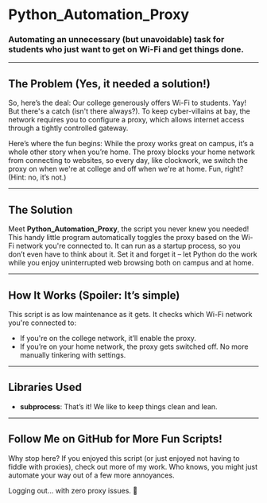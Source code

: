 # Python_Automation_Proxy

### Automating an unnecessary (but unavoidable) task for students who just want to get on Wi-Fi and get things done.

---

## The Problem (Yes, it needed a solution!)

So, here’s the deal: Our college generously offers Wi-Fi to students. Yay! But there's a catch (isn't there always?). To keep cyber-villains at bay, the network requires you to configure a proxy, which allows internet access through a tightly controlled gateway.

Here’s where the fun begins: While the proxy works great on campus, it’s a whole other story when you’re home. The proxy blocks your home network from connecting to websites, so every day, like clockwork, we switch the proxy on when we're at college and off when we're at home. Fun, right? (Hint: no, it’s not.)

---

## The Solution

Meet **Python_Automation_Proxy**, the script you never knew you needed! This handy little program automatically toggles the proxy based on the Wi-Fi network you're connected to. It can run as a startup process, so you don’t even have to think about it. Set it and forget it – let Python do the work while you enjoy uninterrupted web browsing both on campus and at home.

---

## How It Works (Spoiler: It’s simple)

This script is as low maintenance as it gets. It checks which Wi-Fi network you're connected to:
- If you're on the college network, it’ll enable the proxy.
- If you’re on your home network, the proxy gets switched off. No more manually tinkering with settings.

---

## Libraries Used

- **subprocess**: That’s it! We like to keep things clean and lean.

---

## Follow Me on GitHub for More Fun Scripts!

Why stop here? If you enjoyed this script (or just enjoyed not having to fiddle with proxies), check out more of my work. Who knows, you might just automate your way out of a few more annoyances.

Logging out… with zero proxy issues. 🎉
